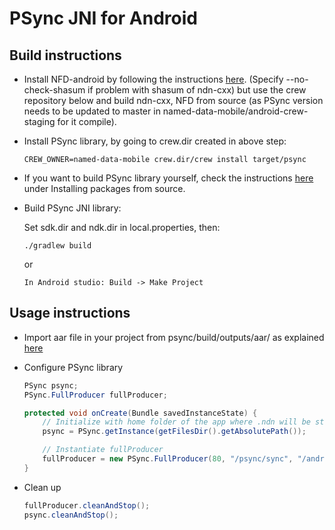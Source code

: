 # PSync JNI for Android

## Build instructions

- Install NFD-android by following the instructions [here](https://github.com/named-data-mobile/NFD-android#prerequisites). (Specify --no-check-shasum if problem with shasum of ndn-cxx) but use the crew repository below and build ndn-cxx, NFD from source (as PSync version needs to be updated to master in named-data-mobile/android-crew-staging for it compile).

- Install PSync library, by going to crew.dir created in above step:

   ```
   CREW_OWNER=named-data-mobile crew.dir/crew install target/psync
   ```

- If you want to build PSync library yourself, check the instructions [here](https://github.com/named-data-mobile/NFD-android/blob/master/README-dev.md#building-ndn-android-with-different-version-of-underlying-nfd-ndn-cxx-or-other-dependencies) under Installing packages from source.

- Build PSync JNI library:

    Set sdk.dir and ndk.dir in local.properties, then:

	```
    ./gradlew build
    ```

	or

	```
    In Android studio: Build -> Make Project
    ```

## Usage instructions

- Import aar file in your project from psync/build/outputs/aar/ as explained [here](https://developer.android.com/studio/projects/android-library#AddDependency)

- Configure PSync library

    ```java
    PSync psync;
    PSync.FullProducer fullProducer;

    protected void onCreate(Bundle savedInstanceState) {
        // Initialize with home folder of the app where .ndn will be stored
        psync = PSync.getInstance(getFilesDir().getAbsolutePath());

        // Instantiate fullProducer
        fullProducer = new PSync.FullProducer(80, "/psync/sync", "/andriod-1", onSyncUpdate);
    }
    ```

- Clean up

    ```java
    fullProducer.cleanAndStop();
    psync.cleanAndStop();
    ```
